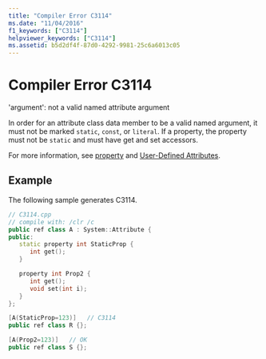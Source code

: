 ```yaml
---
title: "Compiler Error C3114"
ms.date: "11/04/2016"
f1_keywords: ["C3114"]
helpviewer_keywords: ["C3114"]
ms.assetid: b5d2df4f-87d0-4292-9981-25c6a6013c05
---
```

# Compiler Error C3114

'argument': not a valid named attribute argument

In order for an attribute class data member to be a valid named argument, it must not be marked `static`, `const`, or `literal`. If a property, the property must not be `static` and must have get and set accessors.

For more information, see [property](../../extensions/property-cpp-component-extensions.md) and [User-Defined Attributes](../../extensions/user-defined-attributes-cpp-component-extensions.md).

## Example

The following sample generates C3114.

```cpp
// C3114.cpp
// compile with: /clr /c
public ref class A : System::Attribute {
public:
   static property int StaticProp {
      int get();
   }

   property int Prop2 {
      int get();
      void set(int i);
   }
};

[A(StaticProp=123)]   // C3114
public ref class R {};

[A(Prop2=123)]   // OK
public ref class S {};
```
